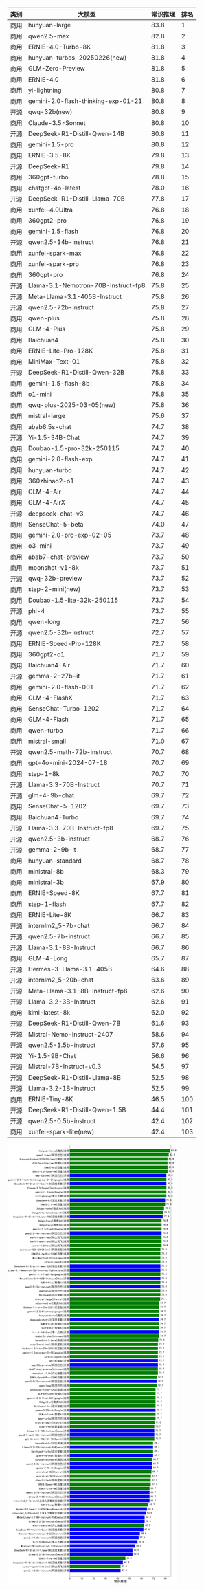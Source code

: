 
| 类别 | 大模型                         | 常识推理 | 排名 |
|-----|------------------------------|---------|----|
|商用|hunyuan-large|83.8|1|
|商用|qwen2.5-max|82.8|2|
|商用|ERNIE-4.0-Turbo-8K|81.8|3|
|商用|hunyuan-turbos-20250226(new)|81.8|4|
|商用|GLM-Zero-Preview|81.8|5|
|商用|ERNIE-4.0|81.8|6|
|商用|yi-lightning|80.8|7|
|商用|gemini-2.0-flash-thinking-exp-01-21|80.8|8|
|开源|qwq-32b(new)|80.8|9|
|商用|Claude-3.5-Sonnet|80.8|10|
|开源|DeepSeek-R1-Distill-Qwen-14B|80.8|11|
|商用|gemini-1.5-pro|80.8|12|
|商用|ERNIE-3.5-8K|79.8|13|
|开源|DeepSeek-R1|79.8|14|
|商用|360gpt-turbo|78.8|15|
|商用|chatgpt-4o-latest|78.0|16|
|开源|DeepSeek-R1-Distill-Llama-70B|77.8|17|
|商用|xunfei-4.0Ultra|76.8|18|
|商用|360gpt2-pro|76.8|19|
|商用|gemini-1.5-flash|76.8|20|
|开源|qwen2.5-14b-instruct|76.8|21|
|商用|xunfei-spark-max|76.8|22|
|商用|xunfei-spark-pro|76.8|23|
|商用|360gpt-pro|76.8|24|
|开源|Llama-3.1-Nemotron-70B-Instruct-fp8|75.8|25|
|开源|Meta-Llama-3.1-405B-Instruct|75.8|26|
|开源|qwen2.5-72b-instruct|75.8|27|
|商用|qwen-plus|75.8|28|
|商用|GLM-4-Plus|75.8|29|
|商用|Baichuan4|75.8|30|
|商用|ERNIE-Lite-Pro-128K|75.8|31|
|商用|MiniMax-Text-01|75.8|32|
|开源|DeepSeek-R1-Distill-Qwen-32B|75.8|33|
|商用|gemini-1.5-flash-8b|75.8|34|
|商用|o1-mini|75.8|35|
|商用|qwq-plus-2025-03-05(new)|75.8|36|
|商用|mistral-large|75.6|37|
|商用|abab6.5s-chat|74.7|38|
|开源|Yi-1.5-34B-Chat|74.7|39|
|商用|Doubao-1.5-pro-32k-250115|74.7|40|
|商用|gemini-2.0-flash-exp|74.7|41|
|商用|hunyuan-turbo|74.7|42|
|商用|360zhinao2-o1|74.7|43|
|商用|GLM-4-Air|74.7|44|
|商用|GLM-4-AirX|74.7|45|
|开源|deepseek-chat-v3|74.7|46|
|商用|SenseChat-5-beta|74.0|47|
|商用|gemini-2.0-pro-exp-02-05|73.7|48|
|商用|o3-mini|73.7|49|
|商用|abab7-chat-preview|73.7|50|
|商用|moonshot-v1-8k|73.7|51|
|开源|qwq-32b-preview|73.7|52|
|商用|step-2-mini(new)|73.7|53|
|商用|Doubao-1.5-lite-32k-250115|73.7|54|
|开源|phi-4|73.7|55|
|商用|qwen-long|72.7|56|
|开源|qwen2.5-32b-instruct|72.7|57|
|商用|ERNIE-Speed-Pro-128K|72.7|58|
|商用|360gpt2-o1|71.7|59|
|商用|Baichuan4-Air|71.7|60|
|开源|gemma-2-27b-it|71.7|61|
|商用|gemini-2.0-flash-001|71.7|62|
|商用|GLM-4-FlashX|71.7|63|
|商用|SenseChat-Turbo-1202|71.7|64|
|商用|GLM-4-Flash|71.7|65|
|商用|qwen-turbo|71.7|66|
|商用|mistral-small|71.0|67|
|开源|qwen2.5-math-72b-instruct|70.7|68|
|商用|gpt-4o-mini-2024-07-18|70.7|69|
|商用|step-1-8k|70.7|70|
|开源|Llama-3.3-70B-Instruct|70.7|71|
|开源|glm-4-9b-chat|69.7|72|
|商用|SenseChat-5-1202|69.7|73|
|商用|Baichuan4-Turbo|69.7|74|
|开源|Llama-3.3-70B-Instruct-fp8|69.7|75|
|开源|qwen2.5-3b-instruct|68.7|76|
|开源|gemma-2-9b-it|68.7|77|
|商用|hunyuan-standard|68.7|78|
|商用|ministral-8b|68.3|79|
|商用|ministral-3b|67.9|80|
|商用|ERNIE-Speed-8K|67.7|81|
|商用|step-1-flash|67.7|82|
|商用|ERNIE-Lite-8K|66.7|83|
|开源|internlm2_5-7b-chat|66.7|84|
|开源|qwen2.5-7b-instruct|66.7|85|
|开源|Llama-3.1-8B-Instruct|66.7|86|
|商用|GLM-4-Long|65.7|87|
|开源|Hermes-3-Llama-3.1-405B|64.6|88|
|开源|internlm2_5-20b-chat|63.6|89|
|开源|Meta-Llama-3.1-8B-Instruct-fp8|62.6|90|
|开源|Llama-3.2-3B-Instruct|62.6|91|
|商用|kimi-latest-8k|62.0|92|
|开源|DeepSeek-R1-Distill-Qwen-7B|61.6|93|
|开源|Mistral-Nemo-Instruct-2407|58.6|94|
|开源|qwen2.5-1.5b-instruct|57.6|95|
|开源|Yi-1.5-9B-Chat|56.6|96|
|开源|Mistral-7B-Instruct-v0.3|54.5|97|
|开源|DeepSeek-R1-Distill-Llama-8B|52.5|98|
|开源|Llama-3.2-1B-Instruct|52.5|99|
|商用|ERNIE-Tiny-8K|46.5|100|
|开源|DeepSeek-R1-Distill-Qwen-1.5B|44.4|101|
|开源|qwen2.5-0.5b-instruct|42.4|102|
|商用|xunfei-spark-lite(new)|42.4|103|


![lin](../pic/commonsense.png)
